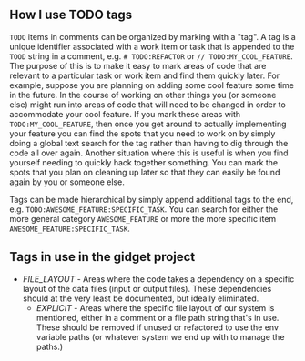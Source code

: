 ## How I use TODO tags

`TODO` items in comments can be organized by marking with a "tag". A tag is a unique identifier associated with a work item or task that is appended to the `TOOD` string in a comment, e.g. `# TODO:REFACTOR` or `// TODO:MY_COOL_FEATURE`. The purpose of this is to make it easy to mark areas of code that are relevant to a particular task or work item and find them quickly later. For example, suppose you are planning on adding some cool feature some time in the future. In the course of working on other things you (or someone else) might run into areas of code that will need to be changed in order to accommodate your cool feature. If you mark these areas with `TODO:MY_COOL_FEATURE`, then once you get around to actually implementing your feature you can find the spots that you need to work on by simply doing a global text search for the tag rather than having to dig through the code all over again. Another situation where this is useful is when you find yourself needing to quickly hack together something. You can mark the spots that you plan on cleaning up later so that they can easily be found again by you or someone else. 

Tags can be made hierarchical by simply append additional tags to the end, e.g. `TODO:AWESOME_FEATURE:SPECIFIC_TASK`. You can search for either the more general category `AWESOME_FEATURE` or more the more specific item `AWESOME_FEATURE:SPECIFIC_TASK`.

## Tags in use in the gidget project

- *FILE_LAYOUT* - Areas where the code takes a dependency on a specific layout of the data files (input or output files). These dependencies should at the very least be documented, but ideally eliminated. 
    - *EXPLICIT* - Areas where the specific file layout of our system is mentioned, either in a comment or a file path string that's in use. These should be removed if unused or refactored to use the env variable paths (or whatever system we end up with to manage the paths.)
